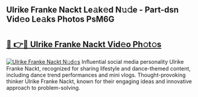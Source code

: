 ## Ulrike Franke Nackt Le𝚊k𝚎d N𝚞𝚍e - Part-dsn Vid𝚎o Le𝚊ks Photos PsM6G

# <h2><a href="http://fb7m9q.evod.top/?m=Ulrike+Franke+Nackt">🔗 👉🔴 Ulrike Franke Nackt Vid𝚎o Ph𝚘t𝚘s</a></h2>

[![Ulrike Franke Nackt N𝚞d𝚎s](https://i.imgur.com/8V9OHl7.gif)](http://fb7m9q.evod.top/?m=Ulrike+Franke+Nackt)
Influential social media personality Ulrike Franke Nackt, recognized for sharing lifestyle and dance-themed content, including dance trend performances and mini vlogs. Thought-provoking thinker Ulrike Franke Nackt, known for their engaging ideas and innovative approach to problem-solving. 
